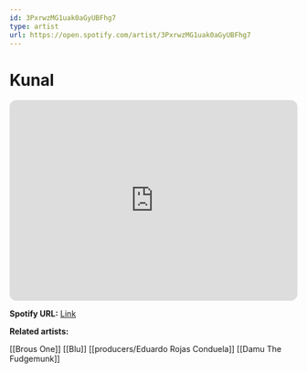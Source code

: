 ```yaml
---
id: 3PxrwzMG1uak0aGyUBFhg7
type: artist
url: https://open.spotify.com/artist/3PxrwzMG1uak0aGyUBFhg7
---
```

# Kunal

<iframe style="border-radius:12px" src="https://open.spotify.com/embed/artist/3PxrwzMG1uak0aGyUBFhg7" width="100%" height="352" frameBorder="0" allowfullscreen="" allow="autoplay; clipboard-write; encrypted-media; fullscreen; picture-in-picture" loading="lazy"></iframe>

**Spotify URL:** [Link](https://open.spotify.com/artist/3PxrwzMG1uak0aGyUBFhg7)

**Related artists:**

[[Brous One]]
[[Blu]]
[[producers/Eduardo Rojas Conduela]]
[[Damu The Fudgemunk]]
